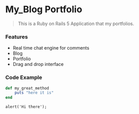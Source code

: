 # My_Blog Portfolio

> This is a Ruby on Rails 5 Application that my portfolios.

### Features

- Real time chat engine for comments
- Blog
- Portfolio
- Drag and drop interface

### Code Example

```ruby
def my_great_method
    puts "here it is"
end
```

```javascrript
alert('Hi there');
```